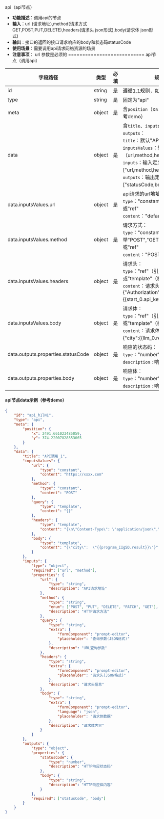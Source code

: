 api（api节点）
- **功能描述**：调用api的节点
- **输入**：url (请求地址),method(请求方式 GET,POST,PUT,DELETE),headers(请求头 json形式),body(请求体 json形式)
- **输出**：接口的返回的接口请求响应的body和状态码statusCode
- **使用场景**：需要调用api请求网络资源的场景
- **注意事项**： url 参数是必须的
===========================
api节点（调用api）

| 字段路径                                | 类型     | 必填 | 规范要求                                                                                                                                                                                                                           |
|-------------------------------------|--------|----|--------------------------------------------------------------------------------------------------------------------------------------------------------------------------------------------------------------------------------|
| id                                  | string | 是  | 遵循1.1规则，如api_1或api_BRQB8                                                                                                                                                                                                       |
| type                                | string | 是  | 固定为"api"                                                                                                                                                                                                                       |
| meta                                | object | 是  | 含`position`（x≈2300，y≈500，参考demo）                                                                                                                                                                                               |
| data                                | object | 是  | 含`title`、`inputsValues`、`inputs`、`outputs`：<br>`title`：默认"API_序号"（API_1）<br>`inputsValues`：输入参数（url,method,header,body）<br>`inputs`：输入定义（`required`=["url,method,headers,body"]）<br>`outputs`：输出定义（`required`=["statusCode,body"]） |
| data.inputsValues.url               | object | 是  | api请求的url地址：<br>`type`："constant"（固定"default"）或"ref"<br>`content`："default"或引用值                                                                                                                                                |
| data.inputsValues.method            | object | 是  | 请求方式：<br>`type`："constant"（枚举"POST","GET","PUT","DELETE"）或"ref"<br>`content`："POST" 或引用值                                                                                                                                       |
| data.inputsValues.headers           | object | 是  | 请求头：<br>`type`："ref"（引用其他节点输出）或"template"（模板，含{{变量}}）<br>`content`：请求头 json 形式 (如: "{"Authorization": "Bearer {{start_0.api_key}}"} , 默认:{}")                                                                                  |
| data.inputsValues.body              | object | 是  | 请求体：<br>`type`："ref"（引用其他节点输出）或"template"（模板，含{{变量}}）<br>`content`：请求体json 模版（如"{"city":{{llm_0.result}}} , 默认:{} "                                                                                                            |
| data.outputs.properties.statusCode  | object | 是  | 响应的状态码：<br>`type`："number" <br>`description` : 响应的状态码                                                                                                                                                                          |
| data.outputs.properties.body        | object | 是  | 响应体：<br>`type`："number" <br>`description` : 响应体                                                                                                                                                                                |

#### api节点data示例（参考demo）
```json
{
    "id": "api_h1lN1",
    "type": "api",
    "meta": {
        "position": {
            "x": 2491.661023485059,
            "y": 374.22007828353065
        }
    },
    "data": {
        "title": "API调用_1",
        "inputsValues": {
            "url": {
                "type": "constant",
                "content": "https://xxxx.com"
            },
            "method": {
                "type": "constant",
                "content": "POST"
            },
            "query": {
                "type": "template",
                "content": "{}"
            },
            "headers": {
                "type": "template",
                "content": "{\n\"Content-Type\": \"application/json\",\n\"Authorization\": \"Bearer {{start_0.api_key}}\"\n}"
            },
            "body": {
                "type": "template",
                "content": "{\"city\":  \"{{program_IIg5D.result}}\"}"
            }
        },
        "inputs": {
            "type": "object",
            "required": ["url", "method"],
            "properties": {
                "url": {
                    "type": "string",
                    "description": "API请求地址"
                },
                "method": {
                    "type": "string",
                    "enum": ["POST", "PUT", "DELETE", "PATCH", "GET"],
                    "description": "HTTP请求方法"
                },
                "query": {
                    "type": "string",
                    "extra": {
                        "formComponent": "prompt-editor",
                        "placeholder": "查询参数(JSON格式)"
                    },
                    "description": "URL查询参数"
                },
                "headers": {
                    "type": "string",
                    "extra": {
                        "formComponent": "prompt-editor",
                        "placeholder": "请求头(JSON格式)"
                    },
                    "description": "请求头信息"
                },
                "body": {
                    "type": "string",
                    "extra": {
                        "formComponent": "prompt-editor",
                        "language": "json",
                        "placeholder": "请求体数据"
                    },
                    "description": "请求体内容"
                }
            }
        },
        "outputs": {
            "type": "object",
            "properties": {
                "statusCode": {
                    "type": "number",
                    "description": "HTTP响应状态码"
                },
                "body": {
                    "type": "string",
                    "description": "HTTP响应体内容"
                }
            },
            "required": ["statusCode", "body"]
        }
    }
}
```